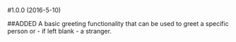 #1.0.0 (2016-5-10)

##ADDED
A basic greeting functionality that can be used to greet a specific person or - if left blank -
a stranger.
